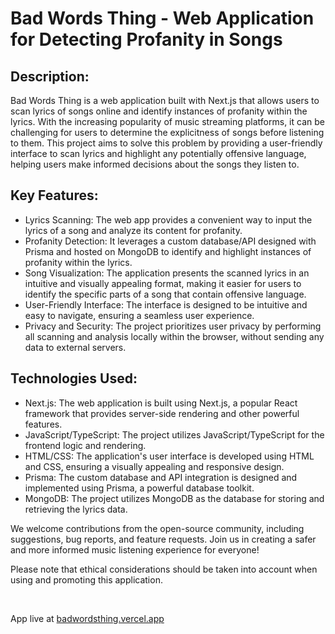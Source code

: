<h1>Bad Words Thing - Web Application for Detecting Profanity in Songs</h1> <h2>Description:</h2> <p>Bad Words Thing is a web application built with Next.js that allows users to scan lyrics of songs online and identify instances of profanity within the lyrics. With the increasing popularity of music streaming platforms, it can be challenging for users to determine the explicitness of songs before listening to them. This project aims to solve this problem by providing a user-friendly interface to scan lyrics and highlight any potentially offensive language, helping users make informed decisions about the songs they listen to.</p> <h2>Key Features:</h2> <ul> <li>Lyrics Scanning: The web app provides a convenient way to input the lyrics of a song and analyze its content for profanity.</li> <li>Profanity Detection: It leverages a custom database/API designed with Prisma and hosted on MongoDB to identify and highlight instances of profanity within the lyrics.</li> <li>Song Visualization: The application presents the scanned lyrics in an intuitive and visually appealing format, making it easier for users to identify the specific parts of a song that contain offensive language.</li> <li>User-Friendly Interface: The interface is designed to be intuitive and easy to navigate, ensuring a seamless user experience.</li> <li>Privacy and Security: The project prioritizes user privacy by performing all scanning and analysis locally within the browser, without sending any data to external servers.</li> </ul> <h2>Technologies Used:</h2> <ul> <li>Next.js: The web application is built using Next.js, a popular React framework that provides server-side rendering and other powerful features.</li> <li>JavaScript/TypeScript: The project utilizes JavaScript/TypeScript for the frontend logic and rendering.</li> <li>HTML/CSS: The application's user interface is developed using HTML and CSS, ensuring a visually appealing and responsive design.</li> <li>Prisma: The custom database and API integration is designed and implemented using Prisma, a powerful database toolkit.</li> <li>MongoDB: The project utilizes MongoDB as the database for storing and retrieving the lyrics data.</li> </ul> <p>We welcome contributions from the open-source community, including suggestions, bug reports, and feature requests. Join us in creating a safer and more informed music listening experience for everyone!</p> <p>Please note that ethical considerations should be taken into account when using and promoting this application.</p>
</br>

App live at <a href="http://batwordsthing.vercel.app">badwordsthing.vercel.app</a>
